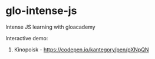 # glo-intense-js
Intense JS learning with gloacademy

Interactive demo:

1. Kinopoisk - https://codepen.io/kantegory/pen/pXNpQN
